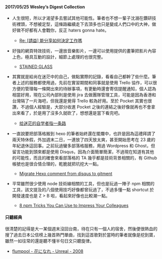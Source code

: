 #### 2017/05/25 Wesley’s Digest Collection

- 人生很短，所以才渴望多去嘗試其他可能性。筆者也不想一輩子沈溺在鑽研技術裡頭，不想被定型，這條路繼續走下去頂多也只是變成人們口中的大神，做好做不好都有人會戰你，反正 haters gonna hate。
  - [Re: [請益] 能分享如何決定工作嗎](https://www.ptt.cc/bbs/CareerPlan/M.1494767704.A.C76.html)
  
- 好強的網頁特效技術，一邊放音樂影片，一邊可以使用提供的畫筆把影片內容上色，極具互動的設計，細節上處理的也很完整。
  - [STAINED GLASS](https://stainedglassvideo.com/)
  
- 其實就是給尚在迷茫中的自己，做點實際的記錄，看看自己都幹了些什麼。筆者上述的服務都使用過，先前在實習期間和同事就是使用 Trello 協作，可以很方便的管理每一條開出來的待辦事項，有更動時還會寄信提醒通知，個人認為相當好用，現在公司內部則是使用 jira 去做團隊管理工具，可能是因為香港和台灣隔了一片海吧，但我還是覺得 Trello 較為好用。至於 Pocket 其實也很讚，不過個人經驗是，大部分收進 Pocket 之後的連結之後好像就再也不會拿出來看了，於是用了沒多久就砍了，想想還是當下看完吧。
  - [给迷茫的自学者指一条路](http://jerryzou.com/posts/method-of-self-learning/)
  
- 一直說要把部落格搬到 hexo 的筆者始終還在擺爛中，也許是因為這禮拜請了兩天特休假，外加週末二日，一連放了四天放太爽，甚至開始思考在 23 歲的年紀退休這回事。之前玩過蠻多部落格服務，用過 Wordpress 和 Ghost，但留言功能到頭來都是使用 Disqus，因為介面簡單簡潔，不過現在知道有其他的可能性，而且的確會來看部落格的 TA 幾乎都是技術背景相關的，有 Github 帳號也是很合情合理的，乾脆就把坑挖大一點。
  - [Migrate Hexo comment from disqus to gitment](https://geniustanley.github.io/2017/05/23/Migrate-Hexo-comment-from-disqus-to-gitment/)


- 平常雖然很少使用 node 技術線相關的工具，但也是玩過一陣子 npm 相關的工具，該文提及的八個使用技巧好像都曾玩過了，不過多懂一點 shortcut 於開發速度也是 Z > B 啦，看起來好像也比較潮一點。
  - [8 npm Tricks You Can Use to Impress Your Colleagues](https://medium.freecodecamp.com/8-npm-tricks-you-can-use-to-impress-your-colleagues-dbdae1ef5f9e)



#### 只聽經典
很清楚的記得是大一某個週末沒回台南，待在只有一個人的宿舍，然後便很熱血的搜了過去日本公信榜上幾首熱門單曲，找到這首歌對於當時的筆者就像是挖到寶，雖然一如往常的還是聽不懂半句日文只聽旋律。
- [flumpool - 花になれ - Unreal - 2008](https://www.youtube.com/watch?v=4zyF9MwqZOE)